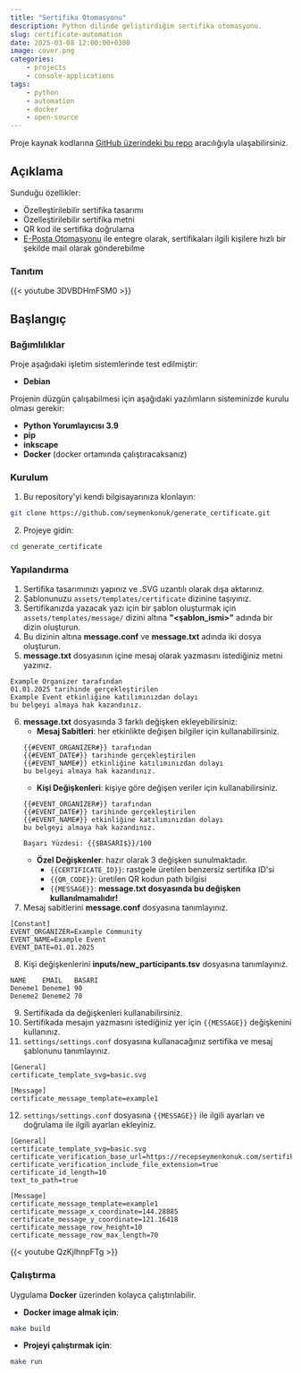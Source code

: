 ```yaml
---
title: "Sertifika Otomasyonu"
description: Python dilinde geliştirdiğim sertifika otomasyonu.
slug: certificate-automation
date: 2025-03-08 12:00:00+0300
image: cover.png
categories:
    - projects
    - console-applications
tags:
    - python
    - automation
    - docker
    - open-source
---
```


Proje kaynak kodlarına [GitHub üzerindeki bu repo](https://github.com/seymenkonuk/generate_certificate) aracılığıyla ulaşabilirsiniz.

## Açıklama
Sunduğu özellikler:
- Özelleştirilebilir sertifika tasarımı
- Özelleştirilebilir sertifika metni
- QR kod ile sertifika doğrulama
- [E-Posta Otomasyonu](https://seymenkonuk.github.io/post/email-automation) ile entegre olarak, sertifikaları ilgili kişilere hızlı bir şekilde mail olarak gönderebilme

### Tanıtım

{{< youtube 3DVBDHmFSM0 >}}

## Başlangıç
### Bağımlılıklar
Proje aşağıdaki işletim sistemlerinde test edilmiştir:
- **Debian**

Projenin düzgün çalışabilmesi için aşağıdaki yazılımların sisteminizde kurulu olması gerekir:
- **Python Yorumlayıcısı 3.9**
- **pip**
- **inkscape**
- **Docker** (docker ortamında çalıştıracaksanız)

### Kurulum
1. Bu repository'yi kendi bilgisayarınıza klonlayın:
```bash
git clone https://github.com/seymenkonuk/generate_certificate.git
```

2. Projeye gidin:
```bash
cd generate_certificate
```

### Yapılandırma
1. Sertifika tasarımınızı yapınız ve .SVG uzantılı olarak dışa aktarınız.
2. Şablonunuzu `assets/templates/certificate` dizinine taşıyınız.
3. Sertifikanızda yazacak yazı için bir şablon oluşturmak için `assets/templates/message/` dizini altına **"<şablon_ismi>"** adında bir dizin oluşturun. 
4. Bu dizinin altına **message.conf** ve **message.txt** adında iki dosya oluşturun.
5. **message.txt** dosyasının içine mesaj olarak yazmasını istediğiniz metni yazınız.
```
Example Organizer tarafından 
01.01.2025 tarihinde gerçekleştirilen
Example Event etkinliğine katılımınızdan dolayı 
bu belgeyi almaya hak kazandınız.
```
6. **message.txt** dosyasında 3 farklı değişken ekleyebilirsiniz:
	- **Mesaj Sabitleri**: her etkinlikte değişen bilgiler için kullanabilirsiniz.
    ```
    {{#EVENT_ORGANIZER#}} tarafından 
    {{#EVENT_DATE#}} tarihinde gerçekleştirilen
    {{#EVENT_NAME#}} etkinliğine katılımınızdan dolayı 
    bu belgeyi almaya hak kazandınız.
    ```
	- **Kişi Değişkenleri**: kişiye göre değişen veriler için kullanabilirsiniz.
    ```
    {{#EVENT_ORGANIZER#}} tarafından 
    {{#EVENT_DATE#}} tarihinde gerçekleştirilen
    {{#EVENT_NAME#}} etkinliğine katılımınızdan dolayı 
    bu belgeyi almaya hak kazandınız.

    Başarı Yüzdesi: {{$BASARI$}}/100
    ```
	- **Özel Değişkenler**: hazır olarak 3 değişken sunulmaktadır.
		- `{{CERTIFICATE_ID}}`: rastgele üretilen benzersiz sertifika ID'si
		- `{{QR_CODE}}`: üretilen QR kodun path bilgisi
		- `{{MESSAGE}}`: **message.txt dosyasında bu değişken kullanılmamalıdır!**
7. Mesaj sabitlerini **message.conf** dosyasına tanımlayınız.
```
[Constant]
EVENT_ORGANIZER=Example Community
EVENT_NAME=Example Event
EVENT_DATE=01.01.2025
```
8. Kişi değişkenlerini **inputs/new_participants.tsv** dosyasına tanımlayınız.
```
NAME	EMAIL	BASARI
Deneme1	Deneme1	90
Deneme2	Deneme2	70
```
9. Sertifikada da değişkenleri kullanabilirsiniz.
10. Sertifikada mesajın yazmasını istediğiniz yer için `{{MESSAGE}}` değişkenini kullanınız.
11.  `settings/settings.conf` dosyasına kullanacağınız sertifika ve mesaj şablonunu tanımlayınız.
```
[General]
certificate_template_svg=basic.svg

[Message]
certificate_message_template=example1
```
12. `settings/settings.conf` dosyasına `{{MESSAGE}}` ile ilgili ayarları ve doğrulama ile ilgili ayarları ekleyiniz.
```
[General]
certificate_template_svg=basic.svg
certificate_verification_base_url=https://recepseymenkonuk.com/sertifikalar
certificate_verification_include_file_extension=true
certificate_id_length=10
text_to_path=true

[Message]
certificate_message_template=example1
certificate_message_x_coordinate=144.28885
certificate_message_y_coordinate=121.16418
certificate_message_row_height=10
certificate_message_row_max_length=70
```

{{< youtube QzKjlhnpFTg >}}

### Çalıştırma

Uygulama **Docker** üzerinden kolayca çalıştırılabilir.

- **Docker image almak için**:

```bash
make build
```

- **Projeyi çalıştırmak için**:

```bash
make run
```

